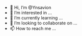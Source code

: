 - 👋 Hi, I’m @Ynsavion
- 👀 I’m interested in ...
- 🌱 I’m currently learning ...
- 💞️ I’m looking to collaborate on ...
- 📫 How to reach me ...

<!---
Ynsavion/Ynsavion is a ✨ special ✨ repository because its `README.md` (this file) appears on your GitHub profile.
You can click the Preview link to take a look at your changes.
--->
